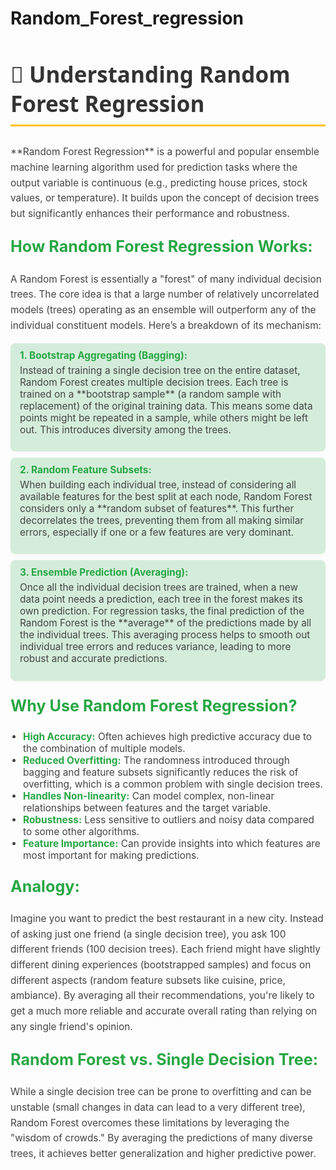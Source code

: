 # Random_Forest_regression

<h2 id="random-forest-regression-section" style="color: #333; font-family: 'Segoe UI', sans-serif; font-size: 2.5em; border-bottom: 3px solid #FFC107; padding-bottom: 10px;">
  🌳 Understanding Random Forest Regression
</h2>
<p style="font-size: 1.1em; color: #444; line-height: 1.6;">
  **Random Forest Regression** is a powerful and popular ensemble machine learning algorithm used for prediction tasks where the output variable is continuous (e.g., predicting house prices, stock values, or temperature). It builds upon the concept of decision trees but significantly enhances their performance and robustness.
</p>
<h3 style="color: #28A745; font-size: 1.8em; margin-top: 25px;">How Random Forest Regression Works:</h3>
<p style="font-size: 1.1em; color: #444; line-height: 1.6;">
  A Random Forest is essentially a "forest" of many individual decision trees. The core idea is that a large number of relatively uncorrelated models (trees) operating as an ensemble will outperform any of the individual constituent models. Here’s a breakdown of its mechanism:
</p>
<ul style="list-style-type: none; padding: 0; font-size: 1.1em; color: #444;">
  <li style="margin-bottom: 10px; background-color: #D4EDDA; padding: 10px 15px; border-radius: 8px; box-shadow: 0 1px 5px rgba(0,0,0,0.05);">
    <strong style="color: #28A745;">1. Bootstrap Aggregating (Bagging):</strong>
    <p style="margin-top: 5px;">Instead of training a single decision tree on the entire dataset, Random Forest creates multiple decision trees. Each tree is trained on a **bootstrap sample** (a random sample with replacement) of the original training data. This means some data points might be repeated in a sample, while others might be left out. This introduces diversity among the trees.</p>
  </li>
  <li style="margin-bottom: 10px; background-color: #D4EDDA; padding: 10px 15px; border-radius: 8px; box-shadow: 0 1px 5px rgba(0,0,0,0.05);">
    <strong style="color: #28A745;">2. Random Feature Subsets:</strong>
    <p style="margin-top: 5px;">When building each individual tree, instead of considering all available features for the best split at each node, Random Forest considers only a **random subset of features**. This further decorrelates the trees, preventing them from all making similar errors, especially if one or a few features are very dominant.</p>
  </li>
  <li style="margin-bottom: 10px; background-color: #D4EDDA; padding: 10px 15px; border-radius: 8px; box-shadow: 0 1px 5px rgba(0,0,0,0.05);">
    <strong style="color: #28A745;">3. Ensemble Prediction (Averaging):</strong>
    <p style="margin-top: 5px;">Once all the individual decision trees are trained, when a new data point needs a prediction, each tree in the forest makes its own prediction. For regression tasks, the final prediction of the Random Forest is the **average** of the predictions made by all the individual trees. This averaging process helps to smooth out individual tree errors and reduces variance, leading to more robust and accurate predictions.</p>
  </li>
</ul>
<h3 style="color: #28A745; font-size: 1.8em; margin-top: 25px;">Why Use Random Forest Regression?</h3>
<ul style="list-style-type: disc; padding-left: 20px; font-size: 1.1em; color: #444;">
  <li><strong style="color: #28A745;">High Accuracy:</strong> Often achieves high predictive accuracy due to the combination of multiple models.</li>
  <li><strong style="color: #28A745;">Reduced Overfitting:</strong> The randomness introduced through bagging and feature subsets significantly reduces the risk of overfitting, which is a common problem with single decision trees.</li>
  <li><strong style="color: #28A745;">Handles Non-linearity:</strong> Can model complex, non-linear relationships between features and the target variable.</li>
  <li><strong style="color: #28A745;">Robustness:</strong> Less sensitive to outliers and noisy data compared to some other algorithms.</li>
  <li><strong style="color: #28A745;">Feature Importance:</strong> Can provide insights into which features are most important for making predictions.</li>
</ul>
<h3 style="color: #28A745; font-size: 1.8em; margin-top: 25px;">Analogy:</h3>
<p style="font-size: 1.1em; color: #444; line-height: 1.6;">
  Imagine you want to predict the best restaurant in a new city. Instead of asking just one friend (a single decision tree), you ask 100 different friends (100 decision trees). Each friend might have slightly different dining experiences (bootstrapped samples) and focus on different aspects (random feature subsets like cuisine, price, ambiance). By averaging all their recommendations, you're likely to get a much more reliable and accurate overall rating than relying on any single friend's opinion.
</p>
<h3 style="color: #28A745; font-size: 1.8em; margin-top: 25px;">Random Forest vs. Single Decision Tree:</h3>
<p style="font-size: 1.1em; color: #444; line-height: 1.6;">
  While a single decision tree can be prone to overfitting and can be unstable (small changes in data can lead to a very different tree), Random Forest overcomes these limitations by leveraging the "wisdom of crowds." By averaging the predictions of many diverse trees, it achieves better generalization and higher predictive power.
</p>
